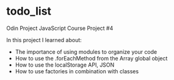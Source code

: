 # todo_list
Odin Project JavaScript Course Project #4

In this project I learned about:
- The importance of using modules to organize your code
- How to use the .forEachMethod from the Array global object
- How to use the localStorage API, JSON
- How to use factories in combination with classes
